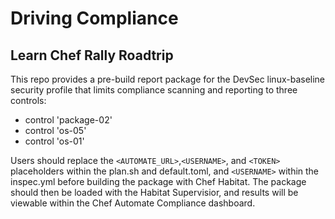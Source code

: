 # Driving Compliance
## Learn Chef Rally Roadtrip

This repo provides a pre-build report package for the DevSec linux-baseline security profile that limits compliance scanning and reporting to three controls:

-  control 'package-02'
-  control 'os-05'
-  control 'os-01'

Users should replace the `<AUTOMATE_URL>`,`<USERNAME>`, and `<TOKEN>` placeholders within the plan.sh and default.toml, and `<USERNAME>` within the inspec.yml before building the package with Chef Habitat. The package should then be loaded with the Habitat Supervisior, and results will be viewable within the Chef Automate Compliance dashboard.